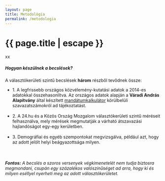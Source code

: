 ```yaml
---
layout: page
title: Metodológia
permalink: /metodologia
---
```


<h1 class="page-title">{{ page.title | escape }}</h1> xx
    
<div class="section">
    <div class="row">
          <div class="col s12">
		  <h5>Hogyan készülnek a becslések?</h5> 
<p class="light">A választókerületi szintű becslések <strong>három</strong> részből tevődnek össze:</p>

<ul>
<li>1. A legfrissebb országos közvélemény-kutatási adatok a 2014-es adatokkal összehasonlítva. Az országos adatok alapján a <strong>Váradi András Alapítvány</strong> által készített <a href="http://vaa.hu/mandatumkalkulator">mandátumkalkulátor</a> körülbelüli szavazatszámokról ad tájékoztatást.</li>
<br/>
<li>2. A 24.hu és a Közös Ország Mozgalom választókerületi szintű méréseit felhasználva, mely mérések megmutatják a várható átszavazási hajlandóságot egy-egy kerületben.</li>
<br/>
<li>3. Demográfiai és egyéb szempontokat megvizsgálva, például azt, hogy az adott jelölt helyi beágyazottsága milyen.</li> 
</ul>
<br/>
<h6><strong>Fontos:</strong> A becslés a szoros versenyek végkimenetelét nem tudja biztosra megmondani, csupán egy százalékos valószínűséget ad arra, hogy ki és milyen eséllyel nyerheti meg az adott választókerületet.</h6>           
          </div>
    </div>